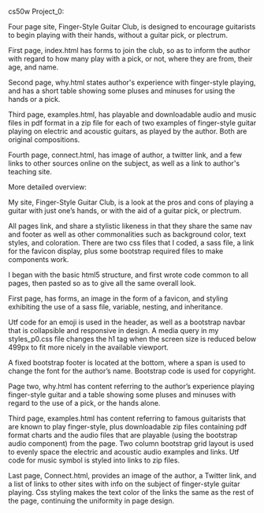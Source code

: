 cs50w Project_0:

Four page site, Finger-Style Guitar Club, is designed
to encourage guitarists to begin playing with their hands,
without a guitar pick, or plectrum.

First page, index.html has forms to join the club, so as to
inform the author with regard to how many play with a pick,
or not, where they are from, their age, and name.

Second page, why.html states author's experience with
finger-style playing, and has a short table showing some
pluses and minuses for using the hands or a pick.

Third page, examples.html, has playable and downloadable audio
and music files in pdf format in a zip file for each of two
examples of finger-style guitar playing on electric and acoustic guitars, as played by the author. Both are original compositions.

Fourth page, connect.html, has image of author, a twitter link,
and a few links to other sources online on the subject, as well
as a link to author's teaching site.

More detailed overview:

My site, Finger-Style Guitar Club, is a look at the pros and cons of playing a guitar with just one’s hands, or with the aid of a guitar pick, or plectrum.

All pages link, and share a stylistic likeness in that they share the same nav and footer as well as other commonalities such as background color, text styles, and coloration.
There are two css files that I coded, a sass file,  a link for the favicon display, plus some bootstrap required files to make components work.

I began with the basic html5 structure, and first wrote code  common to all pages, then pasted so as to give all the same overall look.

First page, has forms, an image in the form of a favicon, and styling exhibiting the use of
a sass file,  variable,  nesting, and inheritance.

Utf code for an emoji is used in the header, as well as a bootstrap navbar that is collapsible and responsive in design.  A  media query in my styles_p0.css file changes the h1 tag when the screen size is reduced below 499px to fit more nicely in the available viewport.

A fixed bootstrap footer is located at the bottom, where a span is used to change the  font for the author’s name. Bootstrap code is used for copyright.

Page two, why.html has content referring to the author’s experience playing finger-style guitar and a table showing some pluses and minuses with regard to the use of a pick, or the hands alone.

Third page, examples.html has content referring to famous guitarists that are known to play finger-style, plus downloadable zip files containing pdf format charts and the audio files that are  playable (using the bootstrap audio component) from the page. Two column bootstrap grid layout is used to evenly space the electric and acoustic audio examples and links.  Utf code for music symbol is styled into links to zip files.

Last page, Connect.html,  provides an image of the author, a Twitter link, and a list of links to other sites with info on the subject of finger-style guitar playing.  Css styling  makes the text color of the links the same as the rest of the page, continuing the uniformity in page design.
